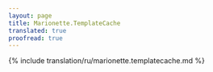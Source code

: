 ```yaml
---
layout: page
title: Marionette.TemplateCache
translated: true
proofread: true
---
```


{% include translation/ru/marionette.templatecache.md %}
